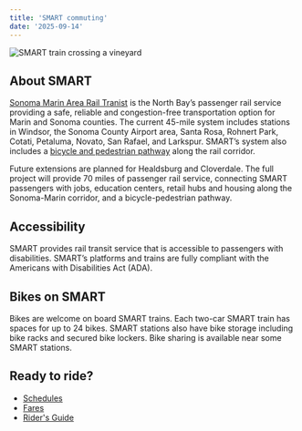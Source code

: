 ```yaml
---
title: 'SMART commuting'
date: '2025-09-14'
---
```

 
![SMART train crossing a vineyard](https://www.sonomamarintrain.org/sites/default/files/Images/DMU%2Bin%2Bthe%2BVineyard-magic-web2.jpg)

## About SMART ##
[Sonoma Marin Area Rail Tranist](https://www.sonomamarintrain.org/) is the North Bay’s passenger rail service providing a safe, reliable and congestion-free transportation option for Marin and Sonoma counties. The current 45-mile system includes stations in Windsor, the Sonoma County Airport area, Santa Rosa, Rohnert Park, Cotati, Petaluma, Novato, San Rafael, and Larkspur. SMART’s system also includes a [bicycle and pedestrian pathway](https://www.sonomamarintrain.org/smart_pathway) along the rail corridor.

Future extensions are planned for Healdsburg and Cloverdale. The full project will provide 70 miles of passenger rail service, connecting SMART passengers with jobs, education centers, retail hubs and housing along the Sonoma-Marin corridor, and a bicycle-pedestrian pathway.

## Accessibility ##
SMART provides rail transit service that is accessible to passengers with disabilities. SMART’s platforms and trains are fully compliant with the Americans with Disabilities Act (ADA).

## Bikes on SMART ##
Bikes are welcome on board SMART trains. Each two-car SMART train has spaces for up to 24 bikes. SMART stations also have bike storage including bike racks and secured bike lockers. Bike sharing is available near some SMART stations.
 
## Ready to ride? ##
- [Schedules](https://www.sonomamarintrain.org/schedules-fares)
- [Fares](https://www.sonomamarintrain.org/fares)
- [Rider's Guide](https://www.sonomamarintrain.org/riders-guide)
 

